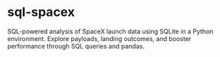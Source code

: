 # sql-spacex
SQL-powered analysis of SpaceX launch data using SQLite in a Python environment. Explore payloads, landing outcomes, and booster performance through SQL queries and pandas.
